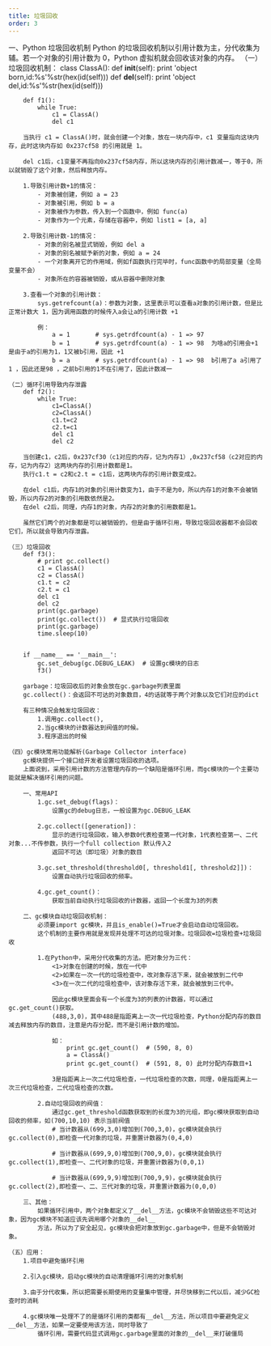 ```yaml
---
title: 垃圾回收
order: 3
---
```


一、Python 垃圾回收机制
Python 的垃圾回收机制以引用计数为主，分代收集为辅。若一个对象的引用计数为 0，Python 虚拟机就会回收该对象的内存。
（一）垃圾回收机制：
class ClassA():
def **init**(self):
print 'object born,id:%s'%str(hex(id(self)))
def **del**(self):
print 'object del,id:%s'%str(hex(id(self)))

        def f1():
            while True:
                c1 = ClassA()
                del c1

        当执行 c1 = ClassA()时，就会创建一个对象，放在一块内存中，c1 变量指向这块内存，此时这块内存如 0x237cf58 的引用就是 1。

        del c1后，c1变量不再指向0x237cf58内存，所以这块内存的引用计数减一，等于0，所以就销毁了这个对象，然后释放内存。

        1.导致引用计数+1的情况：
            - 对象被创建，例如 a = 23
            - 对象被引用，例如 b = a
            - 对象被作为参数，传入到一个函数中，例如 func(a)
            - 对象作为一个元素，存储在容器中，例如 list1 = [a, a]

        2.导致引用计数-1的情况：
            - 对象的别名被显式销毁，例如 del a
            - 对象的别名被赋予新的对象，例如 a = 24
            - 一个对象离开它的作用域，例如f函数执行完毕时，func函数中的局部变量（全局变量不会）
            - 对象所在的容器被销毁，或从容器中删除对象

        3.查看一个对象的引用计数：
            sys.getrefcount(a)：参数为对象，这里表示可以查看a对象的引用计数，但是比正常计数大 1，因为调用函数的时候传入a会让a的引用计数 +1

            例：
                a = 1       # sys.getrdfcount(a) - 1 => 97
                b = 1       # sys.getrdfcount(a) - 1 => 98  为啥a的引用会+1 是由于a的引用为1，1又被b引用，因此 +1
                b = a       # sys.getrdfcount(a) - 1 => 98  b引用了a a引用了1 ，因此还是98 ，之前b引用的1不在引用了，因此计数减一

    （二）循环引用导致内存泄露
        def f2():
            while True:
                c1=ClassA()
                c2=ClassA()
                c1.t=c2
                c2.t=c1
                del c1
                del c2

        当创建c1，c2后，0x237cf30（c1对应的内存，记为内存1）,0x237cf58（c2对应的内存，记为内存2）这两块内存的引用计数都是1。
        执行c1.t = c2和c2.t = c1后，这两块内存的引用计数变成2。

        在del c1后，内存1的对象的引用计数变为1，由于不是为0，所以内存1的对象不会被销毁，所以内存2的对象的引用数依然是2。
        在del c2后，同理，内存1的对象，内存2的对象的引用数都是1。

        虽然它们两个的对象都是可以被销毁的，但是由于循环引用，导致垃圾回收器都不会回收它们，所以就会导致内存泄露。

    （三）垃圾回收
        def f3():
            # print gc.collect()
            c1 = ClassA()
            c2 = ClassA()
            c1.t = c2
            c2.t = c1
            del c1
            del c2
            print(gc.garbage)
            print(gc.collect())  # 显式执行垃圾回收
            print(gc.garbage)
            time.sleep(10)


        if __name__ == '__main__':
            gc.set_debug(gc.DEBUG_LEAK)  # 设置gc模块的日志
            f3()

        garbage：垃圾回收后的对象会放在gc.garbage列表里面
        gc.collect()：会返回不可达的对象数目，4的话就等于两个对象以及它们对应的dict

        有三种情况会触发垃圾回收：
            1.调用gc.collect(),
            2.当gc模块的计数器达到阀值的时候。
            3.程序退出的时候

    （四）gc模块常用功能解析(Garbage Collector interface)
        gc模块提供一个接口给开发者设置垃圾回收的选项。
        上面说到，采用引用计数的方法管理内存的一个缺陷是循环引用，而gc模块的一个主要功能就是解决循环引用的问题。

        一、常用API
            1.gc.set_debug(flags)：
                设置gc的debug日志，一般设置为gc.DEBUG_LEAK

            2.gc.collect([generation])：
                显示的进行垃圾回收，输入参数0代表检查第一代对象，1代表检查第一、二代对象...不传参数，执行一个full collection 默认传入2
                返回不可达（即垃圾）对象的数目

            3.gc.set_threshold(threshold0[, threshold1[, threshold2]])：
                设置自动执行垃圾回收的频率。

            4.gc.get_count()：
                获取当前自动执行垃圾回收的计数器，返回一个长度为3的列表

        二、gc模块自动垃圾回收机制：
            必须要import gc模块，并且is_enable()=True才会启动自动垃圾回收。
            这个机制的主要作用就是发现并处理不可达的垃圾对象。垃圾回收=垃圾检查+垃圾回收

            1.在Python中，采用分代收集的方法。把对象分为三代：
                <1>对象在创建的时候，放在一代中
                <2>如果在一次一代的垃圾检查中，改对象存活下来，就会被放到二代中
                <3>在一次二代的垃圾检查中，该对象存活下来，就会被放到三代中。

                因此gc模块里面会有一个长度为3的列表的计数器，可以通过gc.get_count()获取。
                (488,3,0)，其中488是指距离上一次一代垃圾检查，Python分配内存的数目减去释放内存的数目，注意是内存分配，而不是引用计数的增加。

                如：
                    print gc.get_count()  # (590, 8, 0)
                    a = ClassA()
                    print gc.get_count()  # (591, 8, 0) 此时分配内存数目+1

                3是指距离上一次二代垃圾检查，一代垃圾检查的次数，同理，0是指距离上一次三代垃圾检查，二代垃圾检查的次数。

            2.自动垃圾回收的阀值：
                通过gc.get_threshold函数获取到的长度为3的元组，即gc模块获取到自动回收的频率，如(700,10,10) 表示当前阀值
                # 当计数器从(699,3,0)增加到(700,3,0)，gc模块就会执行gc.collect(0),即检查一代对象的垃圾，并重置计数器为(0,4,0)

                # 当计数器从(699,9,0)增加到(700,9,0)，gc模块就会执行gc.collect(1),即检查一、二代对象的垃圾，并重置计数器为(0,0,1)

                # 当计数器从(699,9,9)增加到(700,9,9)，gc模块就会执行gc.collect(2),即检查一、二、三代对象的垃圾，并重置计数器为(0,0,0)

        三、其他：
            如果循环引用中，两个对象都定义了__del__方法，gc模块不会销毁这些不可达对象，因为gc模块不知道应该先调用哪个对象的__del__
            方法，所以为了安全起见，gc模块会把对象放到gc.garbage中，但是不会销毁对象。

    （五）应用：
        1.项目中避免循环引用

        2.引入gc模块，启动gc模块的自动清理循环引用的对象机制

        3.由于分代收集，所以把需要长期使用的变量集中管理，并尽快移到二代以后，减少GC检查时的消耗

        4.gc模块唯一处理不了的是循环引用的类都有__del__方法，所以项目中要避免定义__del__方法，如果一定要使用该方法，同时导致了
            循环引用，需要代码显式调用gc.garbage里面的对象的__del__来打破僵局
